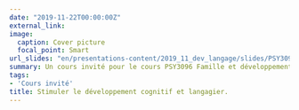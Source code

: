 ```yaml
---
date: "2019-11-22T00:00:00Z"
external_link: 
image:
  caption: Cover picture
  focal_point: Smart
url_slides: "en/presentations-content/2019_11_dev_langage/slides/PSY3096L_Herbay_Developpement_du_langage_1slideParPage.pdf"
summary: Un cours invité pour le cours PSY3096 Famille et développement de l'enfant enseigné par Geneviève Scavone en 2019
tags:
- 'Cours invité'
title: Stimuler le développement cognitif et langagier.
---
```



